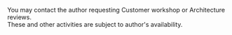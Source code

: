 You may contact the author requesting Customer workshop or Architecture reviews. \
These and other activities are subject to author's availability.
